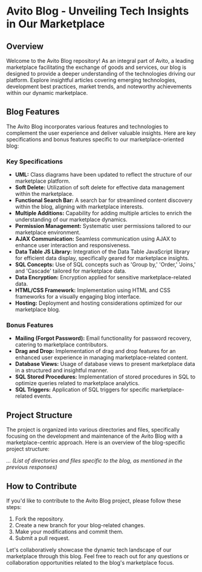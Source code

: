 # Avito Blog - Unveiling Tech Insights in Our Marketplace

## Overview
Welcome to the Avito Blog repository! As an integral part of Avito, a leading marketplace facilitating the exchange of goods and services, our blog is designed to provide a deeper understanding of the technologies driving our platform. Explore insightful articles covering emerging technologies, development best practices, market trends, and noteworthy achievements within our dynamic marketplace.

## Blog Features
The Avito Blog incorporates various features and technologies to complement the user experience and deliver valuable insights. Here are key specifications and bonus features specific to our marketplace-oriented blog:

### Key Specifications
- **UML:** Class diagrams have been updated to reflect the structure of our marketplace platform.
- **Soft Delete:** Utilization of soft delete for effective data management within the marketplace.
- **Functional Search Bar:** A search bar for streamlined content discovery within the blog, aligning with marketplace interests.
- **Multiple Additions:** Capability for adding multiple articles to enrich the understanding of our marketplace dynamics.
- **Permission Management:** Systematic user permissions tailored to our marketplace environment.
- **AJAX Communication:** Seamless communication using AJAX to enhance user interaction and responsiveness.
- **Data Table JS Library:** Integration of the Data Table JavaScript library for efficient data display, specifically geared for marketplace insights.
- **SQL Concepts:** Use of SQL concepts such as 'Group by,' 'Order,' 'Joins,' and 'Cascade' tailored for marketplace data.
- **Data Encryption:** Encryption applied for sensitive marketplace-related data.
- **HTML/CSS Framework:** Implementation using HTML and CSS frameworks for a visually engaging blog interface.
- **Hosting:** Deployment and hosting considerations optimized for our marketplace blog.

### Bonus Features
- **Mailing (Forgot Password):** Email functionality for password recovery, catering to marketplace contributors.
- **Drag and Drop:** Implementation of drag and drop features for an enhanced user experience in managing marketplace-related content.
- **Database Views:** Usage of database views to present marketplace data in a structured and insightful manner.
- **SQL Stored Procedures:** Implementation of stored procedures in SQL to optimize queries related to marketplace analytics.
- **SQL Triggers:** Application of SQL triggers for specific marketplace-related events.

## Project Structure
The project is organized into various directories and files, specifically focusing on the development and maintenance of the Avito Blog with a marketplace-centric approach. Here is an overview of the blog-specific project structure:

*... (List of directories and files specific to the blog, as mentioned in the previous responses)*

## How to Contribute
If you'd like to contribute to the Avito Blog project, please follow these steps:

1. Fork the repository.
2. Create a new branch for your blog-related changes.
3. Make your modifications and commit them.
4. Submit a pull request.

Let's collaboratively showcase the dynamic tech landscape of our marketplace through this blog. Feel free to reach out for any questions or collaboration opportunities related to the blog's marketplace focus.
